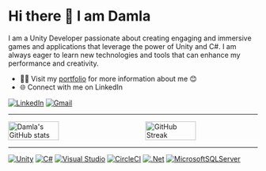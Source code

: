 # Hi there 👋 I am Damla

I am a Unity Developer passionate about creating engaging and immersive games and applications that leverage the power of Unity and C#. I am always eager to learn new technologies and tools that can enhance my performance and creativity.
* 👨‍💻 Visit my [portfolio](https://damlamtn.github.io/portfolio/) for more information about me 😊
* 🌐 Connect with me on LinkedIn<br/>

[![LinkedIn](https://img.shields.io/badge/linkedin-%230077B5.svg?style=for-the-badge&logo=linkedin&logoColor=white)](https://www.linkedin.com/in/damlametinorak/)
[![Gmail](https://img.shields.io/badge/Gmail-D14836?style=for-the-badge&logo=gmail&logoColor=white)](mailto:damla91@gmail.com) 

***

<div style="display: flex; justify-content: space-between;">
    <img src="https://github-readme-stats.vercel.app/api?username=damlaMtn&show_icons=true&theme=noctis_minimus" alt="Damla's GitHub stats" width="45%">
    <img src="https://streak-stats.demolab.com/?user=damlaMtn&theme=panda" alt="GitHub Streak" width="45%">
</div>  

***

[![Unity](https://img.shields.io/badge/unity-%23000000.svg?style=for-the-badge&logo=unity&logoColor=white)](https://unity.com/)
[![C#](https://img.shields.io/badge/c%23-%23239120.svg?style=for-the-badge&logo=csharp&logoColor=white)](https://learn.microsoft.com/en-us/dotnet/csharp/)
[![Visual Studio](https://img.shields.io/badge/Visual%20Studio-5C2D91.svg?style=for-the-badge&logo=visual-studio&logoColor=white)](https://visualstudio.microsoft.com/)
[![CircleCI](https://img.shields.io/badge/circle%20ci-%23161616.svg?style=for-the-badge&logo=circleci&logoColor=white)](https://circleci.com/)
[![.Net](https://img.shields.io/badge/.NET-5C2D91?style=for-the-badge&logo=.net&logoColor=white)](https://dotnet.microsoft.com/en-us/)
[![MicrosoftSQLServer](https://img.shields.io/badge/Microsoft%20SQL%20Server-CC2927?style=for-the-badge&logo=microsoft%20sql%20server&logoColor=white)](https://www.microsoft.com/en-us/sql-server/)
